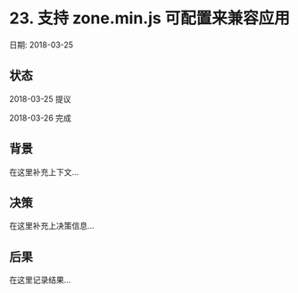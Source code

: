 # 23. 支持 zone.min.js 可配置来兼容应用

日期: 2018-03-25

## 状态

2018-03-25 提议

2018-03-26 完成

## 背景

在这里补充上下文...

## 决策

在这里补充上决策信息...

## 后果

在这里记录结果...
